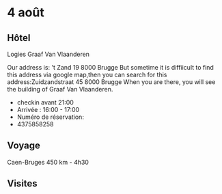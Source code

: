 # 4 août
## Hôtel
Logies Graaf Van Vlaanderen

Our address is: 't Zand 19 8000 Brugge
But sometime it is diffiicult to find this address via google map,then you can search for this address:Zuidzandstraat 45 8000 Brugge
When you are there, you will see the building of Graaf Van Vlaanderen.

* checkin avant 21:00
* Arrivée : 16:00 - 17:00
* Numéro de réservation:
* 4375858258

## Voyage

Caen-Bruges 450 km - 4h30

## Visites
